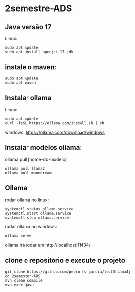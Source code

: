 # 2semestre-ADS

## Java versão 17
Linux:
```
sudo apt update
sudo apt install openjdk-17-jdk
```

## instale o maven:
```
sudo apt update
sudo apt maven
```

## Instalar ollama
Linux:
```
sudo apt update
curl -fsSL https://ollama.com/install.sh | sh
```
windows:
https://ollama.com/download/windows

## instalar modelos ollama:
ollama pull [nome-do-modelo]
```
ollama pull llama2
ollama pull moondream
```

## Ollama
rodar ollama no linux:
```
systemctl status ollama.service
systemctl start ollama.service
systemctl stop ollama.service
```

rodar ollama no windows:
```
ollama serve
```
ollama irá rodar em http://localhost:11434/

## clone o repositório e execute o projeto
```
git clone https://github.com/pedro-fs-garcia/testOllama4j
cd 2semester-ADS
mvn clean compile
mvn exec:java
```